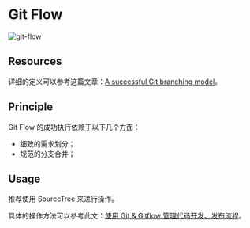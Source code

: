 Git Flow
===

![git-flow](https://s2.laisky.com/uploads/images/151216-flow.jpg)

## Resources

详细的定义可以参考这篇文章：[A successful Git branching model](http://nvie.com/posts/a-successful-git-branching-model/)。


## Principle

Git Flow 的成功执行依赖于以下几个方面：

  - 细致的需求划分；
  - 规范的分支合并；


## Usage

推荐使用 SourceTree 来进行操作。

具体的操作方法可以参考此文：[使用 Git & Gitflow 管理代码开发、发布流程](https://blog.laisky.com/p/gitflow/)。
